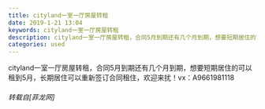 ```yaml
---
title: cityland一室一厅房屋转租
date: 2019-1-21 13:04
keywords: cityland一室一厅房屋转租
description: cityland一室一厅房屋转租，合同5月到期还有几个月到期，想要短期居住的可以租到5月，长期居住可以重新签订合同租住，欢迎来扰！vx：A9661981118
categories: used
---
```

<td class="t_f" id="postmessage_2755909">

cityland一室一厅房屋转租，合同5月到期还有几个月到期，想要短期居住的可以租到5月，长期居住可以重新签订合同租住，欢迎来扰！vx：A9661981118</td>
###### 转载自[菲龙网]